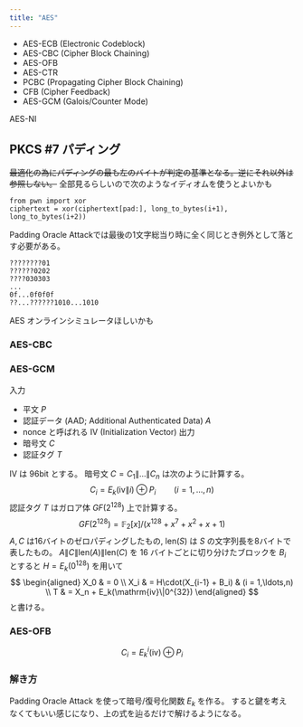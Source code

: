 ```yaml
---
title: "AES"
---
```


- AES-ECB (Electronic Codeblock)
- AES-CBC (Cipher Block Chaining)
- AES-OFB
- AES-CTR
- PCBC (Propagating Cipher Block Chaining)
- CFB (Cipher Feedback)
- AES-GCM (Galois/Counter Mode)

AES-NI

## PKCS #7 パディング
~~最適化の為にパディングの最も左のバイトが判定の基準となる。逆にそれ以外は参照しない。~~
全部見るらしいので次のようなイディオムを使うとよいかも
```
from pwn import xor
ciphertext = xor(ciphertext[pad:], long_to_bytes(i+1), long_to_bytes(i+2))
```

Padding Oracle Attackでは最後の1文字総当り時に全く同じとき例外として落とす必要がある。

```
????????01
??????0202
????030303
...
0f...0f0f0f
??...??????1010...1010
```

AES オンラインシミュレータほしいかも

### AES-CBC
### AES-GCM
入力
- 平文 $P$
- 認証データ (AAD; Additional Authenticated Data) $A$
- nonce と呼ばれる IV (Initialization Vector)
出力
- 暗号文 $C$
- 認証タグ $T$

IV は 96bit とする。
暗号文 $C = C_1\|\ldots\|C_n$ は次のように計算する。
$$
C_i = E_k(\mathrm{iv}\|i) \oplus P_i \qquad (i = 1,\ldots,n)
$$
認証タグ $T$ はガロア体 $GF(2^{128})$ 上で計算する。
$$
GF(2^{128}) = \mathbb{F}_2[x]/(x^{128} + x^7 + x^2 + x + 1)
$$
$A, C$ は16バイトのゼロパディングしたもの, $\mathrm{len}(S)$ は $S$ の文字列長を8バイトで表したもの。 $A\|C\|\mathrm{len}(A)\|\mathrm{len}(C)$ を 16 バイトごとに切り分けたブロックを $B_i$ とすると $H = E_k(0^{128})$ を用いて
$$
\begin{aligned}
X_0 & = 0 \\
X_i & = H\cdot(X_{i-1} + B_i) & (i = 1,\ldots,n) \\
T & = X_n + E_k(\mathrm{iv}\|0^{32})
\end{aligned}
$$
と書ける。

### AES-OFB

$$
C_i = E_k^i(\mathrm{iv})\oplus P_i
$$

### 解き方
Padding Oracle Attack を使って暗号/復号化関数 $E_k$ を作る。
すると鍵を考えなくてもいい感じになり、上の式を辿るだけで解けるようになる。

